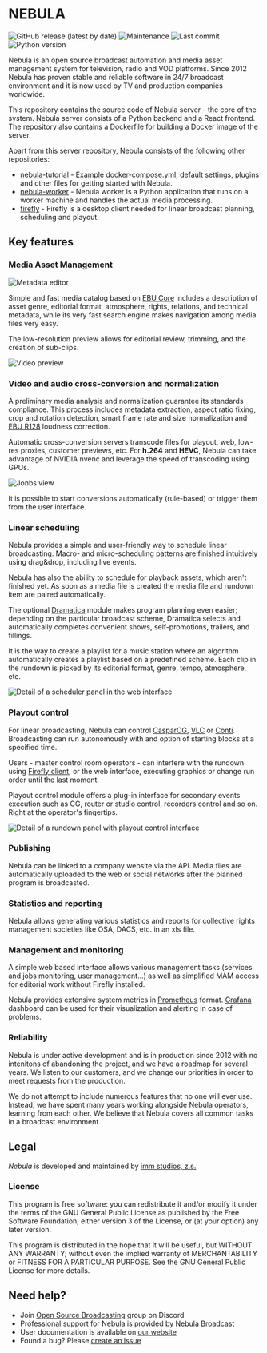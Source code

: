 NEBULA
======

![GitHub release (latest by date)](https://img.shields.io/github/v/release/nebulabroadcast/nebula?style=for-the-badge)
![Maintenance](https://img.shields.io/maintenance/yes/2025?style=for-the-badge)
![Last commit](https://img.shields.io/github/last-commit/nebulabroadcast/nebula?style=for-the-badge)
![Python version](https://img.shields.io/badge/python-3.11-blue?style=for-the-badge)

Nebula is an open source broadcast automation and media asset management system for television, radio and VOD platforms.
Since 2012 Nebula has proven stable and reliable software in 24/7 broadcast environment 
and it is now used by TV and production companies worldwide.

This repository contains the source code of Nebula server - the core of the system.
Nebula server consists of a Python backend and a React frontend. The repository
also contains a Dockerfile for building a Docker image of the server.

Apart from this server repository, Nebula consists of the following other repositories:

 - [nebula-tutorial](https://github.com/nebulabroadcast/nebula-tutorial) - Example docker-compose.yml, default settings, plugins and other files for getting started with Nebula.
 - [nebula-worker](https://github.com/nebulabroadcast/nebula-worker) - Nebula worker is a Python application that runs on a worker machine and handles the actual media processing.
 - [firefly](https://github.com/nebulabroadcast/firefly) - Firefly is a desktop client needed for linear broadcast planning, scheduling and playout.


Key features
------------

### Media Asset Management

![Metadata editor](https://nebulabroadcast.com/screenshots/nb_screenshot_browser.jpg)

Simple and fast media catalog based on [EBU&nbsp;Core](https://tech.ebu.ch/MetadataEbuCore) includes a description of asset
genre, editorial format, atmosphere, rights, relations, and technical metadata,
while its very fast search engine makes navigation among media files very easy.


The low-resolution preview allows for editorial review, trimming, and the creation of sub-clips.

![Video preview](https://nebulabroadcast.com/screenshots/nb_screenshot_preview.jpg)

### Video and audio cross-conversion and normalization

A preliminary media analysis and normalization guarantee its standards compliance.
This process includes metadata extraction, aspect ratio fixing, crop and rotation detection,
smart frame rate and size normalization and [EBU R128](https://tech.ebu.ch/docs/r/r128.pdf) loudness correction.

Automatic cross-conversion servers transcode files for playout, web, low-res proxies, customer previews, etc.
For **h.264** and **HEVC**, Nebula can take advantage of NVIDIA nvenc and leverage the speed of transcoding using GPUs.

![Jonbs view](https://nebulabroadcast.com/screenshots/nb_screenshot_jobs.jpg)

It is possible to start conversions automatically (rule-based) or trigger them from the user interface.

### Linear scheduling

Nebula provides a simple and user-friendly way to schedule linear broadcasting.
Macro- and micro-scheduling patterns are finished intuitively using drag&drop, including live events.

Nebula has also the ability to schedule for playback assets, which aren't finished yet.
As soon as a media file is created the media file and rundown item are paired automatically.

The optional [Dramatica](https://github.com/immstudios/dramatica) module makes program planning even easier;
depending on the particular broadcast scheme, Dramatica selects and automatically completes convenient shows, self-promotions, trailers, and fillings.

It is the way to create a playlist for a music station where an algorithm automatically creates a playlist based on a predefined scheme.
Each clip in the rundown is picked by its editorial format, genre, tempo, atmosphere, etc.

![Detail of a scheduler panel in the web interface](https://nebulabroadcast.com/screenshots/nb_screenshot_scheduling.jpg)

### Playout control

For linear broadcasting, Nebula can control
[CasparCG](https://casparcg.com), [VLC](https://videolan.org) or [Conti](https://github.com/immstudios/conti).
Broadcasting can run autonomously with and option of starting blocks at a specified time.

Users - master control room operators - can interfere with the rundown using [Firefly client](https://github.com/nebulabroadcast/firefly),
or the web interface, executing graphics or change run order until the last moment.

Playout control module offers a plug-in interface for secondary events execution such as CG, router or studio control,
recorders control and so on. Right at the operator's fingertips.

![Detail of a rundown panel with playout control interface](https://nebulabroadcast.com/screenshots/nb_screenshot_rundown.jpg)

### Publishing

Nebula can be linked to a company website via the API.
Media files are automatically uploaded to the web or social networks after the planned program is broadcasted.

### Statistics and reporting

Nebula allows generating various statistics and reports for collective rights management societies like OSA, DACS, etc. in an xls file.

### Management and monitoring

A simple web based interface allows various management tasks (services and jobs monitoring, user management...) as well as simplified MAM access for
editorial work without Firefly installed.

Nebula provides extensive system metrics in [Prometheus](https://prometheus.io) format. [Grafana](https://grafana.com)
dashboard can be used for their visualization and alerting in case of problems.

### Reliability

Nebula is under active development and is in production since 2012 with no intenitons of abandoning the project,
and we have a roadmap for several years. We listen to our customers, and we change our priorities in order to meet
requests from the production.

We do not attempt to include numerous features that no one will ever use.
Instead, we have spent many years working alongside Nebula operators, learning from each other.
We believe that Nebula covers all common tasks in a broadcast environment.

Legal
-----

*Nebula* is developed and maintained by [imm studios, z.s.](https://imm.cz)

### License

This program is free software: you can redistribute it and/or modify
it under the terms of the GNU General Public License as published by
the Free Software Foundation, either version 3 of the License, or
(at your option) any later version.

This program is distributed in the hope that it will be useful,
but WITHOUT ANY WARRANTY; without even the implied warranty of
MERCHANTABILITY or FITNESS FOR A PARTICULAR PURPOSE.
See the GNU General Public License for more details.

Need help?
----------

 - Join [Open Source Broadcasting](https://discord.gg/3UxJ4WKfy9) group on Discord
 - Professional support for Nebula is provided by [Nebula Broadcast](https://nebulabroadcast.com)
 - User documentation is available on [our website](https://nebulabroadcast.com/doc/nebula)
 - Found a bug? Please [create an issue](https://github.com/nebulabroadcast/nebula/issues)
